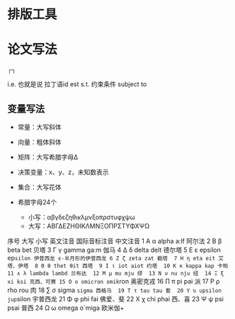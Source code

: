 
# 排版工具


# 论文写法

┌┐

i.e. 也就是说 拉丁语id est
s.t. 约束条件 subject to


## 变量写法
- 常量：大写斜体
- 向量：粗体斜体
- 矩阵：大写希腊字母Δ
- 决策变量：x、y、z，未知数表示
- 集合：大写花体


- 希腊字母24个
  - 小写：αβγδεζηθικλμνξοπρστυφχψω
  - 大写：ΑΒΓΔΕΖΗΘΙΚΛΜΝΞΟΠΡΣΤΥΦΧΨΩ

序号 大写 小写 英文注音 国际音标注音 中文注音 
1 Α α alpha a:lf 阿尔法 
2 Β β beta bet 贝塔 
3 Γ γ gamma ga:m 伽马 
4 Δ δ delta delt 德尔塔 
5 Ε ε epsilon ep`silon 伊普西龙 ϵ-半月形的伊普西龙
6 Ζ ζ zeta zat 截塔 
7 Η η eta eit 艾塔、伊塔 
8 Θ θ thet θit 西塔 
9 Ι ι iot aiot 约塔 
10 Κ κ kappa kap 卡帕 
11 ∧ λ lambda lambd 兰布达 
12 Μ μ mu mju 缪 
13 Ν ν nu nju 纽 
14 Ξ ξ xi ksi 克西、可赛
15 Ο ο omicron omik`ron 奥密克戎 
16 ∏ π pi pai 派 
17 Ρ ρ rho rou 肉 
18 ∑ σ sigma `sigma 西格马 
19 Τ τ tau tau 套 
20 Υ υ upsilon jup`silon 宇普西龙 
21 Φ φ phi fai 佛爱、斐 
22 Χ χ chi phai 西、喜
23 Ψ ψ psi psai 普西 
24 Ω ω omega o`miga 欧米伽+



